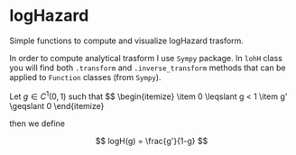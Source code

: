 # logHazard
Simple functions to compute and visualize logHazard trasform.

In order to compute analytical trasform I use `Sympy` package.
In `lohH` class you will find both `.transform` and `.inverse_transform` methods that can be applied to `Function` classes (from `Sympy`).

Let $g \in C^1(0,1)$ such that
$$
\begin{itemize}
  \item 0 \leqslant g < 1
  \item g' \geqslant 0
\end{itemize}

then we define

$$
logH(g) = \frac{g'}{1-g}
$$
